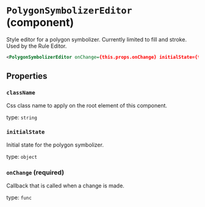 `PolygonSymbolizerEditor` (component)
=====================================

Style editor for a polygon symbolizer. Currently limited to fill and stroke. Used by the Rule Editor.

```xml
<PolygonSymbolizerEditor onChange={this.props.onChange} initialState={this.props.initialState} />
```

Properties
----------

### `className`

Css class name to apply on the root element of this component.

type: `string`


### `initialState`

Initial state for the polygon symbolizer.

type: `object`


### `onChange` (required)

Callback that is called when a change is made.

type: `func`

